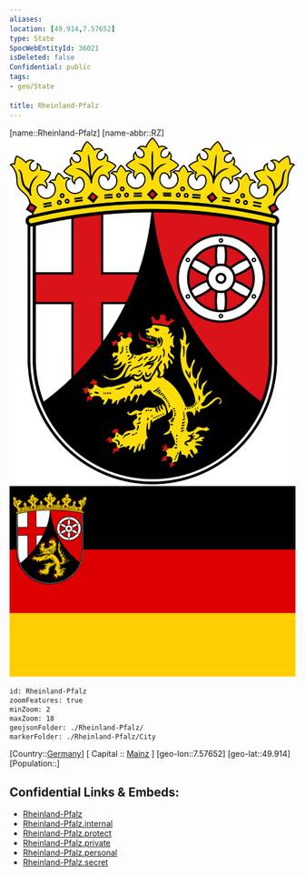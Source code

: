 ```yaml
---
aliases: 
location: [49.914,7.57652]
type: State
SpocWebEntityId: 36021
isDeleted: false
Confidential: public
tags:
- geo/State

title: Rheinland-Pfalz
---
```

[name::Rheinland-Pfalz]
[name-abbr::RZ]
![350](geo/Continent/Europe/Germany/West/Rheinland-Pfalz/Coat_of_arms_of_Rhineland-Palatinate.svg)
![350](geo/Continent/Europe/Germany/West/Rheinland-Pfalz/Flag_of_Rhineland-Palatinate.svg)

```leaflet
id: Rheinland-Pfalz
zoomFeatures: true 
minZoom: 2 
maxZoom: 18
geojsonFolder: ./Rheinland-Pfalz/
markerFolder: ./Rheinland-Pfalz/City
```

[Country::[Germany](geo/Continent/Europe/Germany.md)]
[ Capital :: [Mainz](geo/Continent/Europe/Germany/West/Rheinland-Pfalz/City/Mainz.md) ]
[geo-lon::7.57652]
[geo-lat::49.914]
[Population::]



## Confidential Links & Embeds: 
- [Rheinland-Pfalz](../../../../../../_public/geo/Continent/Europe/Germany/West/Rheinland-Pfalz.md) 
- [Rheinland-Pfalz.internal](../../../../../../_internal/geo/Continent/Europe/Germany/West/Rheinland-Pfalz.internal.md) 
- [Rheinland-Pfalz.protect](../../../../../../_protect/geo/Continent/Europe/Germany/West/Rheinland-Pfalz.protect.md) 
- [Rheinland-Pfalz.private](../../../../../../_private/geo/Continent/Europe/Germany/West/Rheinland-Pfalz.private.md) 
- [Rheinland-Pfalz.personal](../../../../../../_personal/geo/Continent/Europe/Germany/West/Rheinland-Pfalz.personal.md) 
- [Rheinland-Pfalz.secret](../../../../../../_secret/geo/Continent/Europe/Germany/West/Rheinland-Pfalz.secret.md) 
